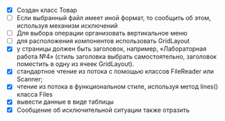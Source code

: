 - [x] Создан класс Товар
- [ ] Если выбранный файл имеет иной формат, то сообщить об этом, используя механизм исключений
- [ ] Для выбора операции организовать вертикальное меню
- [ ] для расположения компонентов использовать GridLayout
- [x] у страницы должен быть заголовок, например, «Лабораторная работа №4» (стиль заголовка выбрать самостоятельно, заголовок поместить в одну из ячеек GridLayout).
- [x] стандартное чтение из потока с помощью классов FileReader или Scanner;
- [x] чтение из потока в функциональном стиле, используя метод lines() класса Files
- [x] вывести данные в виде таблицы
- [x] Сообщение об исключительной ситуации также отразить
